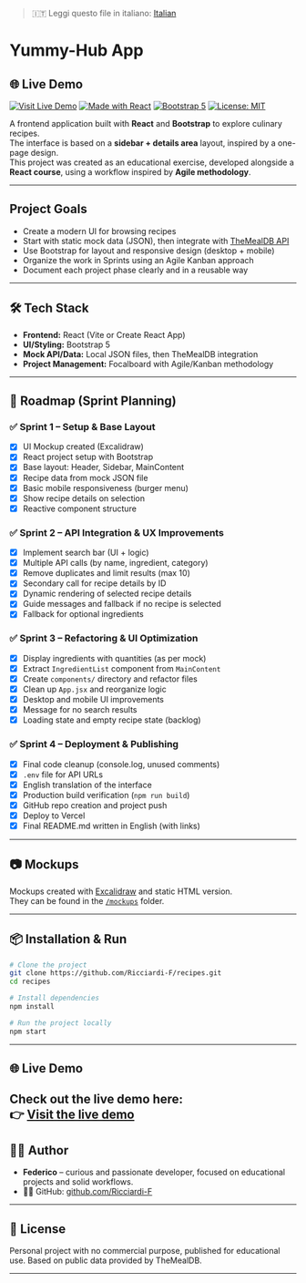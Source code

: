 > 🇮🇹 Leggi questo file in italiano: [Italian](./LEGGIMI.md)

# Yummy-Hub App

## 🌐 Live Demo

[![Visit Live Demo](https://img.shields.io/badge/Live%20Demo-Visit-blue?style=flat&logo=vercel)](https://yummy-97jg1ks7l-ricciardi-fs-projects.vercel.app)
[![Made with React](https://img.shields.io/badge/Made%20with-React-61DAFB?logo=react)](https://reactjs.org/)
[![Bootstrap 5](https://img.shields.io/badge/Styled%20with-Bootstrap%205-7952B3?logo=bootstrap)](https://getbootstrap.com/)
[![License: MIT](https://img.shields.io/badge/License-MIT-blue.svg)](#license)

A frontend application built with **React** and **Bootstrap** to explore culinary recipes.  
The interface is based on a **sidebar + details area** layout, inspired by a one-page design.  
This project was created as an educational exercise, developed alongside a **React course**, using a workflow inspired by **Agile methodology**.

---

## Project Goals

- Create a modern UI for browsing recipes  
- Start with static mock data (JSON), then integrate with [TheMealDB API](https://www.themealdb.com/api.php)  
- Use Bootstrap for layout and responsive design (desktop + mobile)  
- Organize the work in Sprints using an Agile Kanban approach  
- Document each project phase clearly and in a reusable way  

---

## 🛠️ Tech Stack

- **Frontend:** React (Vite or Create React App)  
- **UI/Styling:** Bootstrap 5  
- **Mock API/Data:** Local JSON files, then TheMealDB integration  
- **Project Management:** Focalboard with Agile/Kanban methodology  

---


## 🚀 Roadmap (Sprint Planning)


### ✅ Sprint 1 – Setup & Base Layout
- [x] UI Mockup created (Excalidraw)  
- [x] React project setup with Bootstrap  
- [x] Base layout: Header, Sidebar, MainContent  
- [x] Recipe data from mock JSON file  
- [x] Basic mobile responsiveness (burger menu)  
- [x] Show recipe details on selection  
- [x] Reactive component structure  

### ✅ Sprint 2 – API Integration & UX Improvements
- [x] Implement search bar (UI + logic)  
- [x] Multiple API calls (by name, ingredient, category)  
- [x] Remove duplicates and limit results (max 10)  
- [x] Secondary call for recipe details by ID  
- [x] Dynamic rendering of selected recipe details  
- [x] Guide messages and fallback if no recipe is selected  
- [x] Fallback for optional ingredients  

### ✅ Sprint 3 – Refactoring & UI Optimization
- [x] Display ingredients with quantities (as per mock)  
- [x] Extract `IngredientList` component from `MainContent`  
- [x] Create `components/` directory and refactor files  
- [x] Clean up `App.jsx` and reorganize logic  
- [x] Desktop and mobile UI improvements  
- [x] Message for no search results  
- [x] Loading state and empty recipe state (backlog)  

### ✅ Sprint 4 – Deployment & Publishing
- [x] Final code cleanup (console.log, unused comments)  
- [x] `.env` file for API URLs  
- [x] English translation of the interface  
- [x] Production build verification (`npm run build`)  
- [x] GitHub repo creation and project push  
- [x] Deploy to Vercel  
- [x] Final README.md written in English (with links)  

---

## 📷 Mockups

Mockups created with [Excalidraw](https://excalidraw.com) and static HTML version.  
They can be found in the [`/mockups`](./mockups) folder.

---

## 📦 Installation & Run

```bash
# Clone the project
git clone https://github.com/Ricciardi-F/recipes.git
cd recipes

# Install dependencies
npm install

# Run the project locally
npm start

```
---


## 🌐 Live Demo

Check out the live demo here:  
👉 [Visit the live demo](https://yummy-97jg1ks7l-ricciardi-fs-projects.vercel.app)
---

## 👨‍🍳 Author

- **Federico** – curious and passionate developer, focused on educational projects and solid workflows.
- 🧑‍💻 GitHub: [github.com/Ricciardi-F](https://github.com/Ricciardi-F)

---

## 📄 License

Personal project with no commercial purpose, published for educational use.
Based on public data provided by TheMealDB.

---